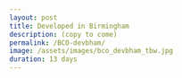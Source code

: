 ```yaml
---
layout: post
title: Developed in Birmingham
description: (copy to come)
permalink: /BCO-devbham/
image: /assets/images/bco_devbham_tbw.jpg
duration: 13 days
---
```

